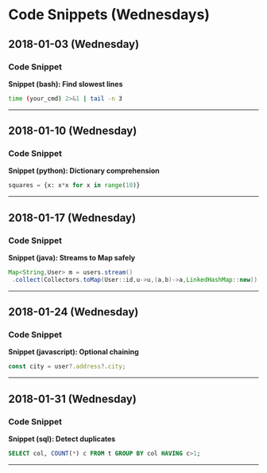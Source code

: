 # Code Snippets (Wednesdays)

## 2018-01-03 (Wednesday)

### Code Snippet
**Snippet (bash): Find slowest lines**

```bash
time (your_cmd) 2>&1 | tail -n 3
```

---

## 2018-01-10 (Wednesday)

### Code Snippet
**Snippet (python): Dictionary comprehension**

```python
squares = {x: x*x for x in range(10)}
```

---

## 2018-01-17 (Wednesday)

### Code Snippet
**Snippet (java): Streams to Map safely**

```java
Map<String,User> m = users.stream()
 .collect(Collectors.toMap(User::id,u->u,(a,b)->a,LinkedHashMap::new));
```

---

## 2018-01-24 (Wednesday)

### Code Snippet
**Snippet (javascript): Optional chaining**

```javascript
const city = user?.address?.city;
```

---

## 2018-01-31 (Wednesday)

### Code Snippet
**Snippet (sql): Detect duplicates**

```sql
SELECT col, COUNT(*) c FROM t GROUP BY col HAVING c>1;
```

---

